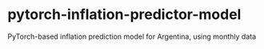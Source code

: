 # pytorch-inflation-predictor-model
PyTorch-based inflation prediction model for Argentina, using monthly data
